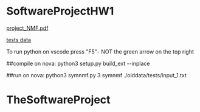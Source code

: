 # SoftwareProjectHW1

[project_NMF.pdf](https://github.com/Frostswing/TheSoftwareProject/files/12523480/project_NMF.pdf)

[tests data](https://docs.google.com/spreadsheets/d/1-6MauHUQOco9jXE3B6dBwO4hImGQSyMZbodNBbdyvIw/edit)

To run python on vscode press "F5"- NOT the green arrow on the top right

##compile on nova:
python3 setup.py build_ext --inplace

##run on nova:
python3 symnmf.py 3 symnmf ./olddata/tests/input_1.txt

# TheSoftwareProject
